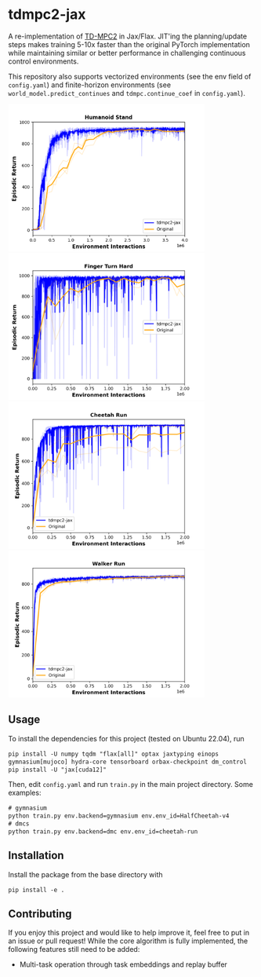 # tdmpc2-jax

A re-implementation of [TD-MPC2](https://www.tdmpc2.com/) in Jax/Flax. JIT'ing the planning/update steps makes training 5-10x faster than the original PyTorch implementation while maintaining similar or better performance in challenging continuous control environments. 

This repository also supports vectorized environments (see the env field of ```config.yaml```) and finite-horizon environments (see ```world_model.predict_continues``` and ```tdmpc.continue_coef``` in ```config.yaml```).

<img src="media/humanoid-stand.png" width="400"> <img src="media/finger-turn-hard.png" width="400">
<img src="media/cheetah-run.png" width="400"> <img src="media/walker-run.png" width="400">

## Usage

To install the dependencies for this project (tested on Ubuntu 22.04), run

```[bash]
pip install -U numpy tqdm "flax[all]" optax jaxtyping einops gymnasium[mujoco] hydra-core tensorboard orbax-checkpoint dm_control
pip install -U "jax[cuda12]"
```

Then, edit ```config.yaml``` and run ```train.py``` in the main project directory. Some examples:
```[bash]
# gymnasium 
python train.py env.backend=gymnasium env.env_id=HalfCheetah-v4 
# dmcs
python train.py env.backend=dmc env.env_id=cheetah-run   
```


## Installation

Install the package from the base directory with

```[bash]
pip install -e .
```

## Contributing

If you enjoy this project and would like to help improve it, feel free to put in an issue or pull request! 
While the core algorithm is fully implemented, the following features still need to be added:

* Multi-task operation through task embeddings and replay buffer
